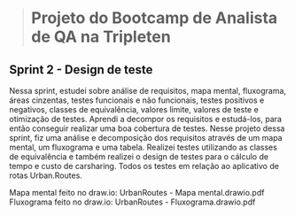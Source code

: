 > # Projeto do Bootcamp de Analista de QA na Tripleten

## Sprint 2 - Design de teste

Nessa sprint, estudei sobre análise de requisitos, mapa mental, fluxograma, áreas cinzentas, testes funcionais e não funcionais, testes positivos e negativos, classes de equivalência, valores limite, valores de teste e otimização de testes. Aprendi a decompor os requisitos e estudá-los, para então conseguir realizar uma boa cobertura de testes. Nesse projeto dessa sprint, fiz uma análise e decomposição dos requisitos através de um mapa mental, um fluxograma e uma tabela. Realizei testes utilizando as classes de equivalência e também realizei o design de testes para o cálculo de tempo e custo de carsharing. Todos os testes em relação ao aplicativo de rotas Urban.Routes. 

Mapa mental feito no draw.io: UrbanRoutes - Mapa mental.drawio.pdf
Fluxograma feito no draw.io: UrbanRoutes - Fluxograma.drawio.pdf
